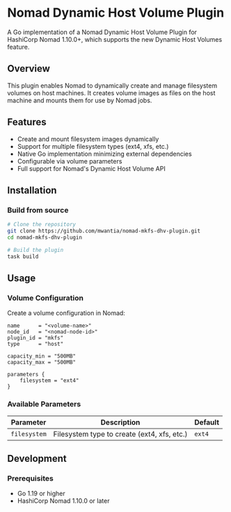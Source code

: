 # Nomad Dynamic Host Volume Plugin

A Go implementation of a Nomad Dynamic Host Volume Plugin for HashiCorp Nomad 1.10.0+, which supports the new Dynamic Host Volumes feature.

## Overview

This plugin enables Nomad to dynamically create and manage filesystem volumes on host machines. It creates volume images as files on the host machine and mounts them for use by Nomad jobs.

## Features

- Create and mount filesystem images dynamically
- Support for multiple filesystem types (ext4, xfs, etc.)
- Native Go implementation minimizing external dependencies
- Configurable via volume parameters
- Full support for Nomad's Dynamic Host Volume API

## Installation

### Build from source

```bash
# Clone the repository
git clone https://github.com/mwantia/nomad-mkfs-dhv-plugin.git
cd nomad-mkfs-dhv-plugin

# Build the plugin
task build
```

## Usage

### Volume Configuration

Create a volume configuration in Nomad:

```hcl
name      = "<volume-name>"
node_id   = "<nomad-node-id>"
plugin_id = "mkfs"
type      = "host"

capacity_min = "500MB"
capacity_max = "500MB"

parameters {
    filesystem = "ext4"
}

```

### Available Parameters

| Parameter | Description | Default |
|-----------|-------------|---------|
| `filesystem` | Filesystem type to create (ext4, xfs, etc.) | `ext4` |

## Development

### Prerequisites

- Go 1.19 or higher
- HashiCorp Nomad 1.10.0 or later
